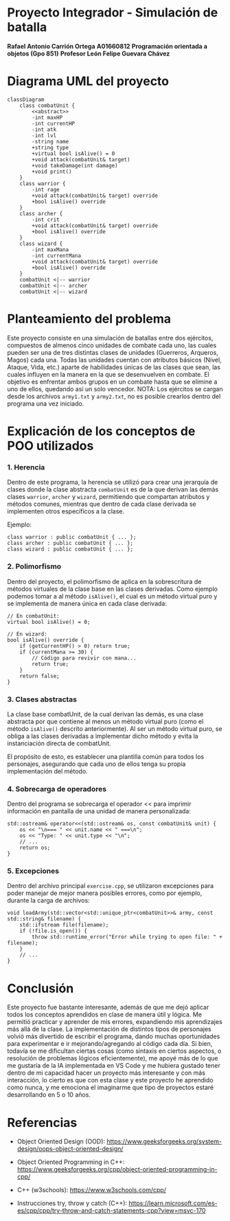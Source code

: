 # Proyecto Integrador - Simulación de batalla

**Rafael Antonio Carrión Ortega**
**A01660812**
**Programación orientada a objetos (Gpo 851)**
**Profesor León Felipe Guevara Chávez**

# Diagrama UML del proyecto

```mermaid
classDiagram
    class combatUnit {
        <<abstract>>
        -int maxHP
        -int currentHP
        -int atk
        -int lvl
        -string name
        +string type
        +virtual bool isAlive() = 0
        +void attack(combatUnit& target)
        +void takeDamage(int damage)
        +void print()
    }
    class warrior {
        -int rage
        +void attack(combatUnit& target) override
        +bool isAlive() override
    }
    class archer {
        -int crit
        +void attack(combatUnit& target) override
        +bool isAlive() override
    }
    class wizard {
        -int maxMana
        -int currentMana
        +void attack(combatUnit& target) override
        +bool isAlive() override
    }
    combatUnit <|-- warrior
    combatUnit <|-- archer
    combatUnit <|-- wizard
```

# Planteamiento del problema

Este proyecto consiste en una simulación de batallas entre dos ejércitos, compuestos de almenos cinco unidades de combate cada uno, las cuales pueden ser una de tres distintas clases de unidades (Guerreros, Arqueros, Magos) cada una. Todas las unidades cuentan con atributos básicos (Nivel, Ataque, Vida, etc.) aparte de habilidades únicas de las clases que sean, las cuales influyen en la manera en la que se desenvuelven en combate. El objetivo es enfrentar ambos grupos en un combate hasta que se elimine a uno de ellos, quedando así un solo vencedor. NOTA: Los ejércitos se cargan desde los archivos `army1.txt` y `army2.txt`, no es posible crearlos dentro del programa una vez iniciado.

# Explicación de los conceptos de POO utilizados

### 1. Herencia

Dentro de este programa, la herencia se utilizó para crear una jerarquía de clases donde la clase abstracta `combatUnit` es de la que derivan las demás clases `warrior`, `archer` y `wizard`, permitiendo que compartan atributos y métodos comunes, mientras que dentro de cada clase derivada se implementen otros específicos a la clase.

Ejemplo:

```
class warrior : public combatUnit { ... };
class archer : public combatUnit { ... };
class wizard : public combatUnit { ... };
```

### 2. Polimorfismo

Dentro del proyecto, el polimorfismo de aplica en la sobrescritura de métodos virtuales de la clase base en las clases derivadas. Como ejemplo podemos tomar a al método `isAlive()`, el cual es un método virtual puro y se implementa de manera única en cada clase derivada:

```
// En combatUnit:
virtual bool isAlive() = 0;

// En wizard:
bool isAlive() override {
    if (getCurrentHP() > 0) return true;
    if (currentMana >= 30) {
        // Código para revivir con mana...
        return true;
    }
    return false;
}
```

### 3. Clases abstractas

La clase base combatUnit, de la cual derivan las demás, es una clase abstracta por que contiene al menos un método virtual puro (como el método `isAlive()` descrito anteriormente). Al ser un método virtual puro, se obliga a las clases derivadas a implementar dicho método y evita la instanciación directa de combatUnit.

El propósito de esto, es establecer una plantilla común para todos los personajes, asegurando que cada uno de ellos tenga su propia implementación del método.

### 4. Sobrecarga de operadores

Dentro del programa se sobrecarga el operador << para imprimir información en pantalla de una unidad de manera personalizada:

```
std::ostream& operator<<(std::ostream& os, const combatUnit& unit) {
    os << "\n=== " << unit.name << " ===\n";
    os << "Type: " << unit.type << "\n";
    // ...
    return os;
}
```

### 5. Excepciones

Dentro del archivo principal `exercise.cpp`, se utilizaron excepciones para poder manejar de mejor manera posibles errores, como por ejemplo, durante la carga de archivos:

```
void loadArmy(std::vector<std::unique_ptr<combatUnit>>& army, const std::string& filename) {
    std::ifstream file(filename);
    if (!file.is_open()) {
        throw std::runtime_error("Error while trying to open file: " + filename);
    }
    // ...
}
```

# Conclusión

Este proyecto fue bastante interesante, además de que me dejó aplicar todos los conceptos aprendidos en clase de manera útil y lógica. Me permitió practicar y aprender de mis errores, expandiendo mis aprendizajes más allá de la clase. La implementación de distintos tipos de personajes volvió más divertido de escribir el programa, dando muchas oportunidades para experimentar e ir mejorando/agregando al código cada día. Si bien, todavía se me dificultan ciertas cosas (como sintaxis en ciertos aspectos, o resolución de problemas lógicos eficientemente), me apoyé más de lo que me gustaría de la IA implementada en VS Code y me hubiera gustado tener dentro de mi capacidad hacer un proyecto más interesante y con más interacción, lo cierto es que con esta clase y este proyecto he aprendido como nunca, y me emociona el imaginarme que tipo de proyectos estaré desarrollando en 5 o 10 años.

# Referencias

- Object Oriented Design (OOD): https://www.geeksforgeeks.org/system-design/oops-object-oriented-design/

- Object Oriented Programming in C++: https://www.geeksforgeeks.org/cpp/object-oriented-programming-in-cpp/

- C++ (w3schools): https://www.w3schools.com/cpp/

- Instrucciones try, throw y catch (C++): https://learn.microsoft.com/es-es/cpp/cpp/try-throw-and-catch-statements-cpp?view=msvc-170



